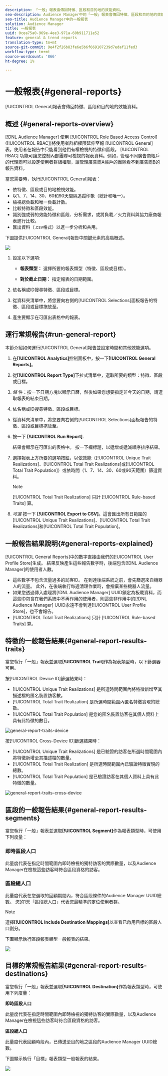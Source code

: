 ```yaml
---
description: 「一般」報表會傳回特徵、區段和目的地的效能資料。
seo-description: Audience Manager中的「一般」報表會傳回特徵、區段和目的地的效能資料。
seo-title: Audience Manager中的一般報表
solution: Audience Manager
title: 一般報表
uuid: 0cea75a0-969e-4ee3-971a-60b911711e52
feature: general & trend reports
translation-type: tm+mt
source-git-commit: 9e4f2f26b83fe6e5b6f669107239d7edaf11fed3
workflow-type: tm+mt
source-wordcount: '866'
ht-degree: 1%

---
```



# 一般報表{#general-reports}

[!UICONTROL General]報表會傳回特徵、區段和目的地的效能資料。

## 概述 {#general-reports-overview}

<!-- 

c_general_reports.xml

 -->

[!DNL Audience Manager] 使用 [!UICONTROL Role Based Access Control] ([!UICONTROL RBAC])將使用者群組權限延伸至報 [!UICONTROL General] 表。使用者在報告中只能看到他們有權檢視的特徵和區段。 [!UICONTROL RBAC] 功能可讓您控制內部團隊可檢視的報表資料。例如，管理不同廣告商帳戶的代理商可以設定使用者群組權限，讓管理廣告商A帳戶的團隊看不到廣告商B的報告資料。

當您需要時，執行[!UICONTROL General]報表：

* 依特徵、區段或目的地檢視效能。
* 以1、7、14、30、60和90天間隔追蹤印象（總計和唯一）。
* 檢視總負載和唯一負載計數。
* 比較特徵和區段效能。
* 識別強或弱的效能特徵和區段、分析需求，或將負載／火力資料與協力廠商報表進行比較。
* 匯出資料（.csv格式）以進一步分析和共用。

下圖提供[!UICONTROL General]報告中關鍵元素的高階概述。

![](assets/general_reports.png)

1. 設定以下選項: 

   * **報表類型：** 選擇所要的報表類型（特徵、區段或目標）。

   * **對於截止日期：** 指定報表的日期範圍。

2. 依名稱或ID搜尋特徵、區段或目標。
3. 從資料夾清單中，將您要向右側的[!UICONTROL Selections]面板報告的特徵、區段或目標拖放至。
4. 產生要顯示在可匯出表格中的報表。

## 運行常規報告{#run-general-report}

本節介紹如何運行[!UICONTROL General]報告並設定時間和其他效能選項。

<!-- 

t_run_general_report.xml

 -->

1. 在&#x200B;**[!UICONTROL Analytics]**&#x200B;控制面板中，按一下&#x200B;**[!UICONTROL General Reports]**。
1. 從&#x200B;**[!UICONTROL Report Type]**&#x200B;下拉式清單中，選取所要的類型：特徵、區段或目標。
1. *條* 件：按一下日期方塊以顯示日曆，然後如果您想要指定非今天的日期，請選取報表的結束日期。
1. 依名稱或ID搜尋特徵、區段或目標。
1. 從資料夾清單中，將您要向右側的[!UICONTROL Selections]面板報告的特徵、區段或目標拖放至。
1. 按一下 **[!UICONTROL Run Report]**.

   結果會顯示在可匯出的表格中。 按一下欄標題，以遞增或遞減順序排序結果。
1. 選擇報表上方所要的選項按鈕，以依效能（[!UICONTROL Unique Trait Realizations]、[!UICONTROL Total Trait Realizations]或[!UICONTROL Total Trait Population]）或依時間（1、7、14、30、60或90天範圍）篩選資料。

   >[!NOTE]
   >
   >[!UICONTROL Total Trait Realizations] 只計 [!UICONTROL Rule-based Traits] 算。

1. *可選* 按一下 **[!UICONTROL Export to CSV]**。這會匯出所有日範圍的[!UICONTROL Unique Trait Realizations]、[!UICONTROL Total Trait Realizations]和[!UICONTROL Total Trait Population]。

## 一般報告結果說明{#general-reports-explained}

[!UICONTROL General Reports]中的數字直接由我們的[!UICONTROL User Profile Store]生成。 結果反映產生這些報告數字時，後端包含[!DNL Audience Manager]的使用者人數。

* 這些數字不包含流量過多的訪客ID。 在到達後端系統之前，會先篩選來自機器人的流量。 此外，在後端執行每週清理作業時，會捨棄某些機器人流量。
* 如果您透過傳入處理將[!DNL Audience Manager] UUID鎖定為板載資料，而這些ID包含在我們系統中不再作用的使用者，則這些非作用中的[!DNL Audience Manager] UUID永遠不會到達[!UICONTROL User Profile Store]，也不會報告。
* [!UICONTROL Total Trait Realizations] 只計 [!UICONTROL Rule-based Traits] 算。

## 特徵的一般報告結果{#general-report-results-traits}

當您執行「一般」報表並選取&#x200B;**[!UICONTROL Trait]**&#x200B;作為報表類型時，以下篩選器可用。

按[!UICONTROL Device ID]篩選結果時：

* [!UICONTROL Unique Trait Realizations] 是所選時間範圍內將特徵新增至其描述檔的匿名裝置訪客數。
* [!UICONTROL Total Trait Realization] 是所選時間範圍內匿名特徵實現的總數。
* [!UICONTROL Total Trait Population] 是您的匿名裝置訪客在其個人資料上具有此特徵的數目。

![general-report-traits-device](assets/general-report-traits-deviceid.png)

按[!UICONTROL Cross-Device ID]篩選結果時：

* [!UICONTROL Unique Trait Realizations] 是已驗證的訪客在所選時間範圍內將特徵新增至其描述檔的數量。
* [!UICONTROL Total Trait Realization] 是所選時間範圍內已驗證特徵實現的總數。
* [!UICONTROL Total Trait Population] 是已驗證訪客在其個人資料上具有此特徵的數量。

![general-report-traits-cross-device](assets/general-report-traits-cross-device.png)

<!-- 
### Unique Trait Realizations

This metric represents the unique number of [Audience Manager Unique User IDs (UUID)](../reference/ids-in-aam.md) that qualified for the trait in your selected time range. For example, if a user visited your homepage three times on 10/1, you would see one Unique Trait Realization.

### Total Trait Realizations

This metric represents the total amount of trait fires for the trait in your selected time range. For example, if a user visited your homepage, then navigated to your tech news and your sports news sections, they would appear in the General Report as three total trait realizations, and one unique trait realization.

### Total Trait Population

This metric represents the total amount of Audience Manager UUIDs that are currently qualified for the trait. Use this number to understand the total amount of users you could use for segmentation and targeting. Typically, users remain part of a trait for [120 days](../features/traits/create-onboarded-rule-based-traits.md#set-expiration-interval). For example, a user visiting your homepage three times today and never returning afterwards, would remain as a user in this population every day until 120 days from now. At the 120 day mark, they would be removed from the population. Read our [Trait and Segment Qualification Reference](../features/traits/trait-and-segment-qualification-reference.md) for more examples on the difference between Unique Trait Realizations and Total Trait Population.

The illustration below shows the results of running a general report for the Trait report type. -->
<!-- 
![](assets/general_reports_metrics.png) -->


## 區段的一般報告結果{#general-report-results-segments}

當您執行「一般」報表並選取&#x200B;**[!UICONTROL Segment]**&#x200B;作為報表類型時，可使用下列度量：

### 即時區段人口

此量度代表在指定時間範圍內即時檢視的獨特訪客的實際數量，以及Audience Manager在檢視這些訪客時符合區段資格的訪客。

### 區段總人口

此量度代表在您選取的回顧期間內，符合區段條件的Audience Manager UUID總數。 您的1天「區段總人口」代表您最精準的定位使用者群。

>[!NOTE]
>
>選擇&#x200B;**[!UICONTROL Include Destination Mappings]**&#x200B;以查看已啟用目標的區段人口劃分。

下圖顯示執行區段報表類型一般報表的結果。

![](assets/general_reports_segment_metrics.png)

## 目標的常規報告結果{#general-report-results-destinations}

當您執行「一般」報表並選取&#x200B;**[!UICONTROL Destination]**&#x200B;作為報表類型時，可使用下列度量：

**即時區段人口**

此量度代表在指定時間範圍內即時檢視的獨特訪客的實際數量，以及Audience Manager在檢視這些訪客時符合區段資格的訪客。

**區段總人口**

此量度代表回顧時段內，已傳送至目的地之區段的Audience Manager UUID總數。

下圖顯示執行「目標」報表類型一般報表的結果。

![](assets/general_reports_destinations.png)
